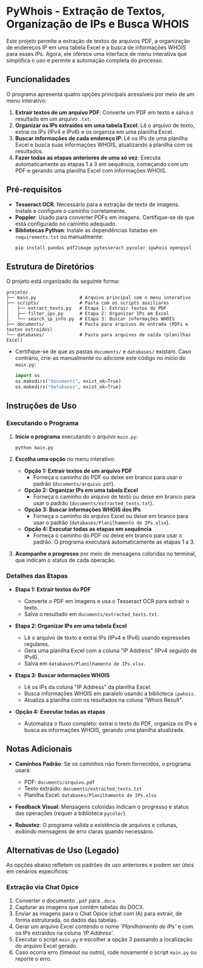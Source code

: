 # PyWhois - Extração de Textos, Organização de IPs e Busca WHOIS

Este projeto permite a extração de textos de arquivos PDF, a organização de endereços IP em uma tabela Excel e a busca de informações WHOIS para esses IPs. Agora, ele oferece uma interface de menu interativa que simplifica o uso e permite a automação completa do processo.    

## Funcionalidades

O programa apresenta quatro opções principais acessíveis por meio de um menu interativo:    

1. **Extrair textos de um arquivo PDF**: Converte um PDF em texto e salva o resultado em um arquivo `.txt`.
2. **Organizar os IPs extraídos em uma tabela Excel**: Lê o arquivo de texto, extrai os IPs (IPv4 e IPv6) e os organiza em uma planilha Excel.
3. **Buscar informações de cada endereço IP**: Lê os IPs de uma planilha Excel e busca suas informações WHOIS, atualizando a planilha com os resultados.
4. **Fazer todas as etapas anteriores de uma só vez**: Executa automaticamente as etapas 1 a 3 em sequência, começando com um PDF e gerando uma planilha Excel com informações WHOIS.   

## Pré-requisitos

- **Tesseract OCR**: Necessário para a extração de texto de imagens. Instale e configure o caminho corretamente.
- **Poppler**: Usado para converter PDFs em imagens. Certifique-se de que está configurado no caminho adequado.
- **Bibliotecas Python**: Instale as dependências listadas em `requirements.txt` ou manualmente:
  ```bash
  pip install pandas pdf2image pytesseract pycolor ipwhois openpyxl
  ```

## Estrutura de Diretórios

O projeto está organizado da seguinte forma:

```
projeto/
├── main.py                # Arquivo principal com o menu interativo
├── scripts/               # Pasta com os scripts auxiliares
│   ├── extract_texts.py   # Etapa 1: Extrair textos do PDF
│   ├── filter_ips.py      # Etapa 2: Organizar IPs em Excel
│   └── search_ip_info.py  # Etapa 3: Buscar informações WHOIS
├── documents/             # Pasta para arquivos de entrada (PDFs e textos extraídos)       
└── databases/             # Pasta para arquivos de saída (planilhas Excel)
```

- Certifique-se de que as pastas `documents/` e `databases/` existam. Caso contrário, crie-as manualmente ou adicione este código no início do `main.py`:
  ```python
  import os
  os.makedirs("documents", exist_ok=True)
  os.makedirs("databases", exist_ok=True)
  ```

## Instruções de Uso

### Executando o Programa

1. **Inicie o programa** executando o arquivo `main.py`:
   ```bash
   python main.py
   ```

2. **Escolha uma opção** no menu interativo:
   - **Opção 1: Extrair textos de um arquivo PDF**
     - Forneça o caminho do PDF ou deixe em branco para usar o padrão (`documents/arquivo.pdf`).
   - **Opção 2: Organizar IPs em uma tabela Excel**
     - Forneça o caminho do arquivo de texto ou deixe em branco para usar o padrão (`documents/extracted_texts.txt`).
   - **Opção 3: Buscar informações WHOIS dos IPs**
     - Forneça o caminho do arquivo Excel ou deixe em branco para usar o padrão (`databases/Planilhamento de IPs.xlsx`).
   - **Opção 4: Executar todas as etapas em sequência**
     - Forneça o caminho do PDF ou deixe em branco para usar o padrão. O programa executará automaticamente as etapas 1 a 3.

3. **Acompanhe o progresso** por meio de mensagens coloridas no terminal, que indicam o status de cada operação.

### Detalhes das Etapas

- **Etapa 1: Extrair textos do PDF**
  - Converte o PDF em imagens e usa o Tesseract OCR para extrair o texto.
  - Salva o resultado em `documents/extracted_texts.txt`.

- **Etapa 2: Organizar IPs em uma tabela Excel**
  - Lê o arquivo de texto e extrai IPs (IPv4 e IPv6) usando expressões regulares.
  - Gera uma planilha Excel com a coluna "IP Address" (IPv4 seguido de IPv6).
  - Salva em `databases/Planilhamento de IPs.xlsx`.

- **Etapa 3: Buscar informações WHOIS**
  - Lê os IPs da coluna "IP Address" da planilha Excel.
  - Busca informações WHOIS em paralelo usando a biblioteca `ipwhois`.
  - Atualiza a planilha com os resultados na coluna "Whois Result".

- **Opção 4: Executar todas as etapas**
  - Automatiza o fluxo completo: extrai o texto do PDF, organiza os IPs e busca as informações WHOIS, gerando uma planilha atualizada.

## Notas Adicionais

- **Caminhos Padrão**: Se os caminhos não forem fornecidos, o programa usará:
  - PDF: `documents/arquivo.pdf`
  - Texto extraído: `documents/extracted_texts.txt`
  - Planilha Excel: `databases/Planilhamento de IPs.xlsx`

- **Feedback Visual**: Mensagens coloridas indicam o progresso e status das operações (requer a biblioteca `pycolor`).

- **Robustez**: O programa valida a existência de arquivos e colunas, exibindo mensagens de erro claras quando necessário.

## Alternativas de Uso (Legado)

As opções abaixo refletem os padrões de uso anteriores e podem ser úteis em cenários específicos:

### Extração via Chat Opice
1. Converter o documento `.pdf` para `.docx`.
2. Capturar as imagens que contêm tabelas do DOCX.
3. Enviar as imagens para o Chat Opice (chat com IA) para extrair, de forma estruturada, os dados das tabelas.
4. Gerar um arquivo Excel contendo o nome *'Planilhamento de IPs'* e com os IPs extraídos na coluna *'IP Address'*.
5. Executar o script `main.py` e escolher a opção 3 passando a localização do arquivo Excel gerado.
6. Caso ocorra erro (timeout ou outro), rode novamente o script `main.py` ou reporte o erro.